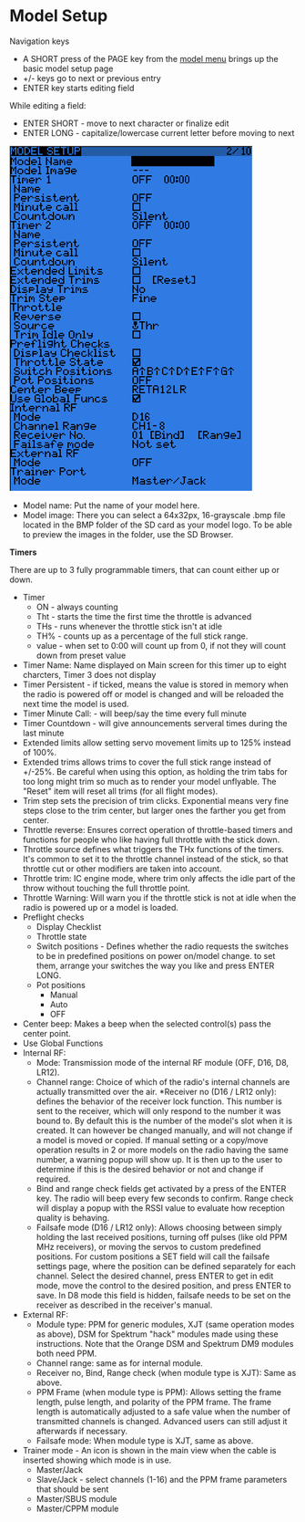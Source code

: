 # Model Setup

Navigation keys

* A SHORT press of the PAGE key from the [model menu](./model_menus.md) brings up the basic model setup page
* +/- keys go to next or previous entry
* ENTER key starts editing field

While editing a field:
* ENTER SHORT - move to next character or finalize edit
* ENTER LONG - capitalize/lowercase current letter before moving to next



![](images/model-setup.png)

* Model name: Put the name of your model here.
* Model image: There you can select a 64x32px, 16-grayscale .bmp file located in the BMP folder of the SD card as your model logo. To be able to preview the images in the folder, use the SD Browser.

**Timers** 

There are up to 3 fully programmable timers, that can count either up or down.

* Timer
    * ON - always counting
    * Tht - starts the time the first time the throttle is advanced
    * THs - runs whenever the throttle stick isn't at idle 
    * TH% - counts up as a percentage of the full stick range. 
    * value - when set to 0:00 will count up from 0, if not they will count down from preset value
* Timer Name: Name displayed on Main screen for this timer up to eight charcters, Timer 3 does not display
* Timer Persistent - if ticked, means the value is stored in memory when the radio is powered off or model is changed and will be reloaded the next time the model is used.
* Timer Minute Call: - will beep/say the time every full minute
* Timer Countdown - will give announcements serveral times during the last minute
* Extended limits allow setting servo movement limits up to 125% instead of 100%.
* Extended trims allows trims to cover the full stick range instead of +/-25%. Be careful when using this option, as holding the trim tabs for too long might trim so much as to render your model unflyable. The "Reset" item will reset all trims (for all flight modes).
* Trim step sets the precision of trim clicks. Exponential means very fine steps close to the trim center, but larger ones the farther you get from center.
* Throttle reverse: Ensures correct operation of throttle-based timers and functions for people who like having full throttle with the stick down.
* Throttle source defines what triggers the THx functions of the timers. It's common to set it to the throttle channel instead of the stick, so that throttle cut or other modifiers are taken into account.
* Throttle trim: IC engine mode, where trim only affects the idle part of the throw without touching the full throttle point.
* Throttle Warning: Will warn you if the throttle stick is not at idle when the radio is powered up or a model is loaded.
* Preflight checks
    * Display Checklist
    * Throttle state
    * Switch positions - Defines whether the radio requests the switches to be in predefined positions on power on/model change. to set them, arrange your switches the way you like and press ENTER LONG.
    * Pot positions
        * Manual
        * Auto
        * OFF
* Center beep: Makes a beep when the selected control(s) pass the center point.
* Use Global Functions
* Internal RF:
    * Mode: Transmission mode of the internal RF module (OFF, D16, D8, LR12).
    * Channel range: Choice of which of the radio's internal channels are actually transmitted over the air.
    *Receiver no (D16 / LR12 only): defines the behavior of the receiver lock function. This number is sent to the receiver, which will only respond to the number it was bound to. By default this is the number of the model's slot when it is created. It can however be changed manually, and will not change if a model is moved or copied. If manual setting or a copy/move operation results in 2 or more models on the radio having the same number, a warning popup will show up. It is then up to the user to determine if this is the desired behavior or not and change if required.
    * Bind and range check fields get activated by a press of the ENTER key. The radio will beep every few seconds to confirm. Range check will display a popup with the RSSI value to evaluate how reception quality is behaving.
    * Failsafe mode (D16 / LR12 only): Allows choosing between simply holding the last received positions, turning off pulses (like old PPM MHz receivers), or moving the servos to custom predefined positions. For custom positions a SET field will call the failsafe settings page, where the position can be defined separately for each channel. Select the desired channel, press ENTER to get in edit mode, move the control to the desired position, and press ENTER to save. In D8 mode this field is hidden, failsafe needs to be set on the receiver as described in the receiver's manual.
* External RF:
    * Module type: PPM for generic modules, XJT (same operation modes as above), DSM for Spektrum "hack" modules made using these instructions. Note that the Orange DSM and Spektrum DM9 modules both need PPM.
    * Channel range: same as for internal module.
    * Receiver no, Bind, Range check (when module type is XJT): Same as above.
    * PPM Frame (when module type is PPM): Allows setting the frame length, pulse length, and polarity of the PPM frame. The frame length is automatically adjusted to a safe value when the number of transmitted channels is changed. Advanced users can still adjust it afterwards if necessary.
    * Failsafe mode: When module type is XJT, same as above.
* Trainer mode - An icon is shown in the main view when the cable is inserted showing which mode is in use.
   * Master/Jack
   * Slave/Jack -  select channels (1-16) and the PPM frame parameters that should be sent 
   * Master/SBUS module
   * Master/CPPM module
   